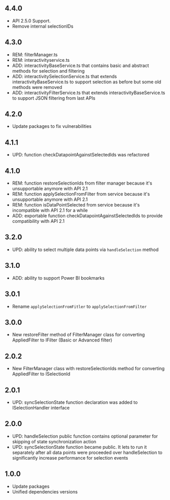 ## 4.4.0
* API 2.5.0 Support. 
* Remove internal selectionIDs

## 4.3.0
* REM: filterManager.ts
* REM: interactivityservice.ts
* ADD: interactivityBaseService.ts that contains basic and abstract methods for selection and filtering
* ADD: interactivitySelectionService.ts that extends interactivityBaseService.ts to support selection as before but some old methods were removed
* ADD: interactivityFilterService.ts that extends interactivityBaseService.ts to support JSON filtering from last APIs

## 4.2.0 
* Update packages to fix vulnerabilities

## 4.1.1
* UPD: function checkDatapointAgainstSelectedIds was refactored

## 4.1.0
* REM: function restoreSelectionIds from filter manager because it's unsupportable anymore with API 2.1
* REM: function applySelectionFromFilter from service because it's unsupportable anymore with API 2.1
* REM: function isDataPointSelected from service because it's incompatible with API 2.1 for a while
* ADD: exportable function checkDatapointAgainstSelectedIds to provide compatibility with API 2.1

## 3.2.0
* UPD: ability to select multiple data points via `handleSelection` method

## 3.1.0
* ADD: ability to support Power BI bookmarks

## 3.0.1
* Rename `applySelectionFromFitler` to `applySelectionFromFilter`

## 3.0.0
* New restoreFilter method of FilterManager class for converting AppliedFilter to IFilter (Basic or Advanced filter)

## 2.0.2
* New FilterManager class with restoreSelectionIds method for converting AppliedFilter to ISelectionId

## 2.0.1
* UPD: syncSelectionState function declaration was added to ISelectionHandler interface

## 2.0.0
* UPD: handleSelection public function contains optional parameter for skipping of state synchronization action
* UPD: syncSelectionState function became public. It lets to run it separately after all data points were proceeded over handleSelection to significantly increase performance for selection events

## 1.0.0
* Update packages
* Unified dependencies versions

